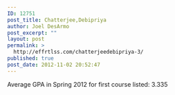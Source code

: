 ```yaml
---
ID: 12751
post_title: Chatterjee,Debipriya
author: Joel DesArmo
post_excerpt: ""
layout: post
permalink: >
  http://effrtlss.com/chatterjeedebipriya-3/
published: true
post_date: 2012-11-02 20:52:47
---
```

<p>Average GPA in Spring 2012 for first course listed: 3.335</p>